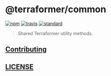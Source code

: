 # @terraformer/common

[![npm][npm-image]][npm-url]
[![travis][travis-image]][travis-url]
[![standard][standard-image]][standard-url]

[npm-image]: https://img.shields.io/npm/v/@terraformer/common.svg?style=flat-square
[npm-url]: https://www.npmjs.com/package/@terraformer/common
[travis-image]: https://img.shields.io/travis/terraformer-js/terraformer/master.svg?style=flat-square
[travis-url]: https://travis-ci.org/terraformer-js/terraformer
[standard-image]: https://img.shields.io/badge/code%20style-semistandard-brightgreen.svg?style=flat-square
[standard-url]: http://npm.im/semistandard

> Shared Terraformer utility methods.

## [Contributing](./CONTRIBUTING.md)

## [LICENSE](https://raw.githubusercontent.com/terraformer-js/terraformer/master/LICENSE)
